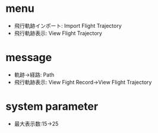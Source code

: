 # menu
* 飛行軌跡インポート: Import Flight Trajectory
* 飛行軌跡表示: View Flight Trajectory

# message
* 軌跡->経路: Path
* 飛行軌跡表示: View Fight Record->View Flight Trajectory

# system parameter
* 最大表示数:15->25
